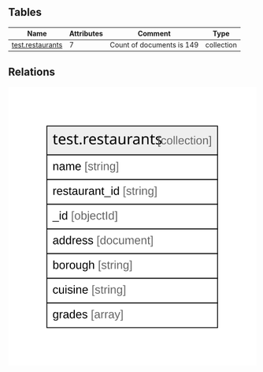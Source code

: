 # 

## Tables

| Name | Attributes | Comment | Type |
| ---- | ------- | ------- | ---- |
| [test.restaurants](test.restaurants.md) | 7 | Count of documents is 149 | collection |

## Relations

![er](schema.svg)
